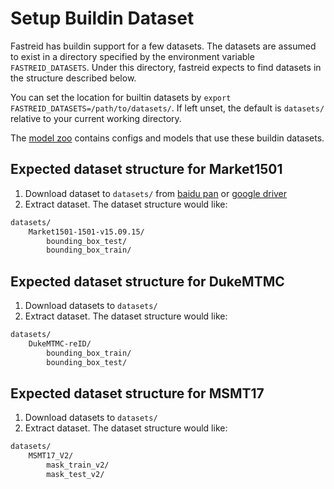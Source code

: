 # Setup Buildin Dataset

Fastreid has buildin support for a few datasets. The datasets are assumed to exist in a directory specified by the environment variable `FASTREID_DATASETS`. Under this directory, fastreid expects to find datasets in the structure described below.

You can set the location for builtin datasets by `export FASTREID_DATASETS=/path/to/datasets/`. If left unset, the default is `datasets/` relative to your current working directory.

The [model zoo](https://github.com/JDAI-CV/fast-reid/blob/master/MODEL_ZOO.md) contains configs and models that use these buildin datasets.

## Expected dataset structure for Market1501

1. Download dataset to `datasets/` from [baidu pan](https://pan.baidu.com/s/1ntIi2Op) or [google driver](https://drive.google.com/file/d/0B8-rUzbwVRk0c054eEozWG9COHM/view)
2. Extract dataset. The dataset structure would like:

```bash
datasets/
    Market1501-1501-v15.09.15/
        bounding_box_test/
        bounding_box_train/
```

## Expected dataset structure for DukeMTMC

1. Download datasets to `datasets/`
2. Extract dataset. The dataset structure would like:

```bash
datasets/
    DukeMTMC-reID/
        bounding_box_train/
        bounding_box_test/
```

## Expected dataset structure for MSMT17

1. Download datasets to `datasets/`
2. Extract dataset. The dataset structure would like:

```bash
datasets/
    MSMT17_V2/
        mask_train_v2/
        mask_test_v2/
```
